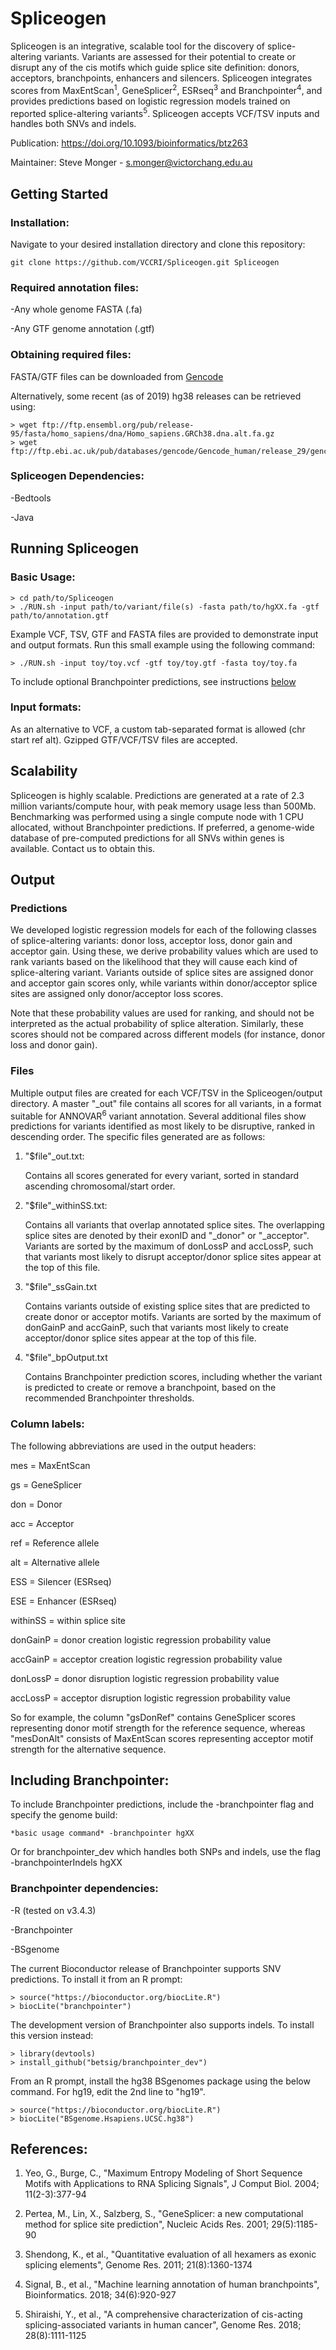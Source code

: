 # Spliceogen
Spliceogen is an integrative, scalable tool for the discovery of splice-altering variants. Variants are assessed for their potential to create or disrupt any of the cis motifs which guide splice site definition: donors, acceptors, branchpoints, enhancers and silencers. Spliceogen integrates scores from MaxEntScan<sup>1</sup>, GeneSplicer<sup>2</sup>, ESRseq<sup>3</sup> and Branchpointer<sup>4</sup>, and provides predictions based on logistic regression models trained on reported splice-altering variants<sup>5</sup>. Spliceogen accepts VCF/TSV inputs and handles both SNVs and indels.

Publication: https://doi.org/10.1093/bioinformatics/btz263

Maintainer: Steve Monger - s.monger@victorchang.edu.au

## Getting Started

### Installation:
Navigate to your desired installation directory and clone this repository:
```
git clone https://github.com/VCCRI/Spliceogen.git Spliceogen
```
### Required annotation files:
-Any whole genome FASTA (.fa)

-Any GTF genome annotation (.gtf)

### Obtaining required files:
FASTA/GTF files can be downloaded from [Gencode](https://www.gencodegenes.org/human/)

Alternatively, some recent (as of 2019) hg38 releases can be retrieved using:
```
> wget ftp://ftp.ensembl.org/pub/release-95/fasta/homo_sapiens/dna/Homo_sapiens.GRCh38.dna.alt.fa.gz
> wget ftp://ftp.ebi.ac.uk/pub/databases/gencode/Gencode_human/release_29/gencode.v29.basic.annotation.gtf.gz
```
### Spliceogen Dependencies:
-Bedtools

-Java

## Running Spliceogen

### Basic Usage:
```
> cd path/to/Spliceogen
> ./RUN.sh -input path/to/variant/file(s) -fasta path/to/hgXX.fa -gtf path/to/annotation.gtf
```
Example VCF, TSV, GTF and FASTA files are provided to demonstrate input and output formats. Run this small example using the following command:

```
> ./RUN.sh -input toy/toy.vcf -gtf toy/toy.gtf -fasta toy/toy.fa
```

To include optional Branchpointer predictions, see instructions [below](#Including%20Branchpointer:)

### Input formats:

As an alternative to VCF, a custom tab-separated format is allowed (chr    start    ref    alt). Gzipped GTF/VCF/TSV files are accepted.

## Scalability

Spliceogen is highly scalable. Predictions are generated at a rate of 2.3 million variants/compute hour, with peak memory usage less than 500Mb. Benchmarking was performed using a single compute node with 1 CPU allocated, without Branchpointer predictions. If preferred, a genome-wide database of pre-computed predictions for all SNVs within genes is available. Contact us to obtain this.

## Output

### Predictions

We developed logistic regression models for each of the following classes of splice-altering variants: donor loss, acceptor loss, donor gain and acceptor gain. Using these, we derive probability values which are used to rank variants based on the likelihood that they will cause each kind of splice-altering variant. Variants outside of splice sites are assigned donor and acceptor gain scores only, while variants within donor/acceptor splice sites are assigned only donor/acceptor loss scores.  


Note that these probability values are used for ranking, and should not be interpreted as the actual probability of splice alteration. Similarly, these scores should not be compared across different models (for instance, donor loss and donor gain).

### Files

Multiple output files are created for each VCF/TSV in the Spliceogen/output directory. A master "\_out" file contains all scores for all variants, in a format suitable for ANNOVAR<sup>6</sup> variant annotation. Several additional files show predictions for variants identified as most likely to be disruptive, ranked in descending order. The specific files generated are as follows:

1) "$file"_out.txt:

    Contains all scores generated for every variant, sorted in standard ascending chromosomal/start order.

2) "$file"_withinSS.txt:

    Contains all variants that overlap annotated splice sites. The overlapping splice sites are denoted by their exonID and "\_donor" or "\_acceptor". Variants are sorted by the maximum of donLossP and accLossP, such that variants most likely to disrupt acceptor/donor splice sites appear at the top of this file.

3) "$file"_ssGain.txt

    Contains variants outside of existing splice sites that are predicted to create donor or acceptor motifs. Variants are sorted by the maximum of donGainP and accGainP, such that variants most likely to create acceptor/donor splice sites appear at the top of this file.

4) "$file"_bpOutput.txt

    Contains Branchpointer prediction scores, including whether the variant is predicted to create or remove a branchpoint, based on the recommended Branchpointer thresholds.

### Column labels:

The following abbreviations are used in the output headers:

mes = MaxEntScan

gs = GeneSplicer

don = Donor

acc = Acceptor

ref = Reference allele

alt = Alternative allele

ESS = Silencer (ESRseq)

ESE = Enhancer (ESRseq)

withinSS = within splice site

donGainP = donor creation logistic regression probability value

accGainP = acceptor creation logistic regression probability value

donLossP = donor disruption logistic regression probability value

accLossP = acceptor disruption logistic regression probability value

So for example, the column "gsDonRef" contains GeneSplicer scores representing donor motif strength for the reference sequence, whereas "mesDonAlt" consists of MaxEntScan scores representing acceptor motif strength for the alternative sequence.

## Including Branchpointer:

To include Branchpointer predictions, include the -branchpointer flag and specify the genome build:

```
*basic usage command* -branchpointer hgXX
```
Or for branchpointer_dev which handles both SNPs and indels, use the flag -branchpointerIndels hgXX

### Branchpointer dependencies:

-R (tested on v3.4.3)

-Branchpointer

-BSgenome

The current Bioconductor release of Branchpointer supports SNV predictions. To install it from an R prompt:

```
> source("https://bioconductor.org/biocLite.R")
> biocLite("branchpointer")
```
The development version of Branchpointer also supports indels. To install this version instead:
```
> library(devtools)
> install_github("betsig/branchpointer_dev")
```
From an R prompt, install the hg38 BSgenomes package using the below command. For hg19, edit the 2nd line to "hg19".

```
> source("https://bioconductor.org/biocLite.R")
> biocLite("BSgenome.Hsapiens.UCSC.hg38")
```

## References:
1. Yeo, G., Burge, C., "Maximum Entropy Modeling of Short Sequence Motifs with Applications to RNA Splicing Signals", J Comput Biol. 2004; 11(2-3):377-94

2. Pertea, M., Lin, X., Salzberg, S., "GeneSplicer: a new computational method for splice site prediction", Nucleic Acids Res. 2001; 29(5):1185-90

3. Shendong, K., et al., "Quantitative evaluation of all hexamers as exonic splicing elements", Genome Res. 2011; 21(8):1360-1374

4. Signal, B., et al., "Machine learning annotation of human branchpoints", Bioinformatics. 2018; 34(6):920-927

5. Shiraishi, Y., et al., "A comprehensive characterization of cis-acting splicing-associated variants in human cancer", Genome Res. 2018; 28(8):1111-1125
